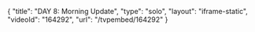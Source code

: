 {
    "title": "DAY 8: Morning Update",
    "type": "solo",
    "layout": "iframe-static",
    "videoId": "164292",
    "url": "\/tvpembed\/164292"
}